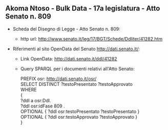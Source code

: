 ## Akoma Ntoso - Bulk Data - 17a legislatura - Atto Senato n. 809 ##

* Scheda del Disegno di Legge - Atto Senato n. 809:
	* http url: http://www.senato.it/leg/17/BGT/Schede/Ddliter/41282.htm

* Riferimenti al sito OpenData del Senato http://dati.senato.it/:
	* Link OpenData: http://dati.senato.it/ddl/41282
	* Query SPARQL per i documenti relativi all'Atto Senato:

        PREFIX osr: <http://dati.senato.it/osr/>  
		SELECT DISTINCT ?testoPresentato ?testoApprovato  
		WHERE  
		{  
		    ?ddl a osr:Ddl.  
		    ?ddl osr:idFase 809 .  
		    OPTIONAL { ?ddl osr:testoPresentato ?testoPresentato }  
		    OPTIONAL { ?ddl osr:testoApprovato ?testoApprovato }  
		}
		